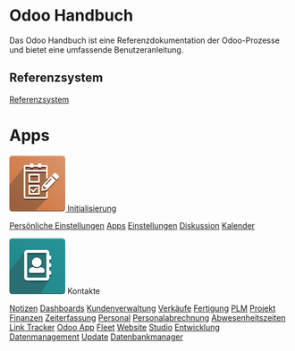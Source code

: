 # Odoo Handbuch

Das Odoo Handbuch ist eine Referenzdokumentation der Odoo-Prozesse und bietet eine umfassende Benutzeranleitung.

## Referenzsystem

[Referenzsystem](Referenzsystem.md)

# Apps

[![icons_odoo_survey](icons_odoo_survey.png) Initialisierung](Initialisierung.md)

[Persönliche Einstellungen](Pers%C3%B6nliche%20Einstellungen.md)
[Apps](Apps.md)
[Einstellungen](Einstellungen.md)
[Diskussion](Diskussion.md)
[Kalender](Kalender.md)

[![icons_odoo_contacts](icons_odoo_contacts.png)](Kontakte.md)
Kontakte

[Notizen](Notizen.md)
[Dashboards](Dashboards.md)
[Kundenverwaltung](Kundenverwaltung.md)
[Verkäufe](Verk%C3%A4ufe.md)
[Fertigung](Fertigung.md)
[PLM](PLM.md)
[Projekt](Projekt.md)
[Finanzen](Finanzen.md)
[Zeiterfassung](Zeiterfassung.md)
[Personal](Personal.md)
[Personalabrechnung](Personalabrechnung.md)
[Abwesenheitszeiten](Abwesenheitszeiten.md)
[Link Tracker](Link%20Tracker.md)
[Odoo App](Odoo%20App.md)
[Fleet](Fleet.md)
[Website](Website.md)
[Studio](Studio.md)
[Entwicklung](Entwicklung.md)
[Datenmanagement](Datenmanagement.md)
[Update](Update.md)
[Datenbankmanager](Datenbankmanager.md)